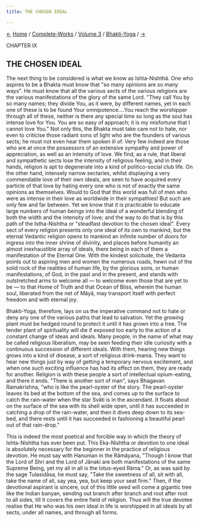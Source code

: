 ```yaml
---
title: THE CHOSEN IDEAL

---
```

<div>

[←](worship_of_substitutes_and_images.htm) [Home](../../../index.htm) /
[Complete-Works](../../complete_works.htm) / [Volume
3](../volume_3_contents.htm) / [Bhakti-Yoga](bhakti-yoga_contents.htm)
/ [→](the_method_and_the_means.htm)

  

CHAPTER IX

## THE CHOSEN IDEAL

The next thing to be considered is what we know as Ishta-Nishthâ. One
who aspires to be a Bhakta must know that "so many opinions are so many
ways". He must know that all the various sects of the various religions
are the various manifestations of the glory of the same Lord. "They call
You by so many names; they divide You, as it were, by different names,
yet in each one of these is to be found Your omnipotence....You reach
the worshipper through all of these, neither is there any special time
so long as the soul has intense love for You. You are so easy of
approach; it is my misfortune that I cannot love You." Not only this,
the Bhakta must take care not to hate, nor even to criticise those
radiant sons of light who are the founders of various sects; he must not
even hear them spoken ill of. Very few indeed are those who are at once
the possessors of an extensive sympathy and power of appreciation, as
well as an intensity of love. We find, as a rule, that liberal and
sympathetic sects lose the intensity of religious feeling, and in their
hands, religion is apt to degenerate into a kind of politico-social club
life. On the other hand, intensely narrow sectaries, whilst displaying a
very commendable love of their own ideals, are seen to have acquired
every particle of that love by hating every one who is not of exactly
the same opinions as themselves. Would to God that this world was full
of men who were as intense in their love as worldwide in their
sympathies! But such are only few and far between. Yet we know that it
is practicable to educate large numbers of human beings into the ideal
of a wonderful blending of both the width and the intensity of love; and
the way to do that is by this path of the Istha-Nishtha or "steadfast
devotion to the chosen ideal". Every sect of every religion presents
only one ideal of its own to mankind, but the eternal Vedantic religion
opens to mankind an infinite number of doors for ingress into the inner
shrine of divinity, and places before humanity an almost inexhaustible
array of ideals, there being in each of them a manifestation of the
Eternal One. With the kindest solicitude, the Vedanta points out to
aspiring men and women the numerous roads, hewn out of the solid rock of
the realities of human life, by the glorious sons, or human
manifestations, of God, in the past and in the present, and stands with
outstretched arms to welcome all — to welcome even those that are yet to
be — to that Home of Truth and that Ocean of Bliss, wherein the human
soul, liberated from the net of Mâyâ, may transport itself with perfect
freedom and with eternal joy.

Bhakti-Yoga, therefore, lays on us the imperative command not to hate or
deny any one of the various paths that lead to salvation. Yet the
growing plant must be hedged round to protect it until it has grown into
a tree. The tender plant of spirituality will die if exposed too early
to the action of a constant change of ideas and ideals. Many people, in
the name of what may be called religious liberalism, may be seen feeding
their idle curiosity with a continuous succession of different ideals.
With them, hearing new things grows into a kind of disease, a sort of
religious drink-mania. They want to hear new things just by way of
getting a temporary nervous excitement, and when one such exciting
influence has had its effect on them, they are ready for another.
Religion is with these people a sort of intellectual opium-eating, and
there it ends. "There is another sort of man", says Bhagavan
Ramakrishna, "who is like the pearl-oyster of the story. The
pearl-oyster leaves its bed at the bottom of the sea, and comes up to
the surface to catch the rain-water when the star Svâti is in the
ascendant. It floats about on the surface of the sea with its shell wide
open, until it has succeeded in catching a drop of the rain-water, and
then it dives deep down to its sea-bed, and there rests until it has
succeeded in fashioning a beautiful pearl out of that rain-drop."

This is indeed the most poetical and forcible way in which the theory of
Ishta-Nishtha has ever been put. This Eka-Nishtha or devotion to one
ideal is absolutely necessary for the beginner in the practice of
religious devotion. He must say with Hanuman in the Râmâyana, "Though I
know that the Lord of Shri and the Lord of Jânaki are both
manifestations of the same Supreme Being, yet my all in all is the
lotus-eyed Râma." Or, as was said by the sage Tulasidâsa, he must say,
"Take the sweetness of all, sit with all, take the name of all, say yea,
yea, but keep your seat firm." Then, if the devotional aspirant is
sincere, out of this little seed will come a gigantic tree like the
Indian banyan, sending out branch after branch and root after root to
all sides, till it covers the entire field of religion. Thus will the
true devotee realise that He who was his own ideal in life is worshipped
in all ideals by all sects, under all names, and through all forms.

</div>
